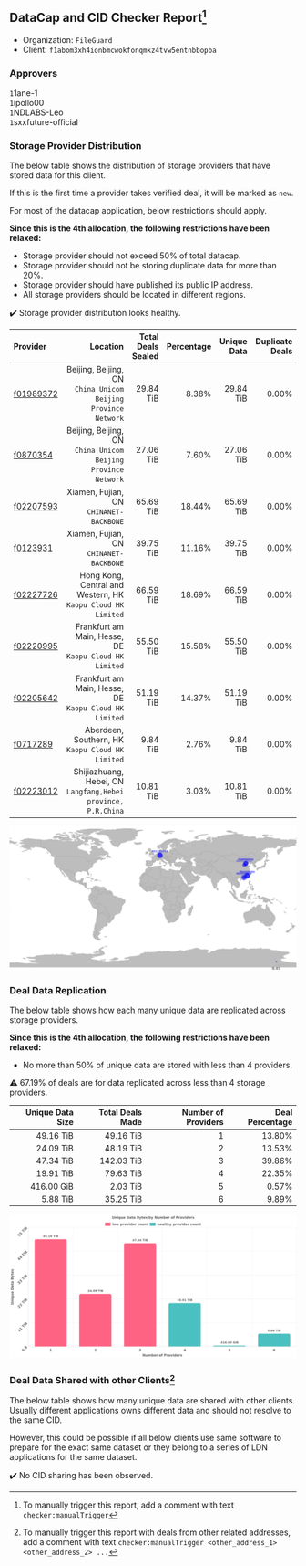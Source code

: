 ## DataCap and CID Checker Report[^1]
 - Organization: `FileGuard`
 - Client: `f1abom3xh4ionbmcwokfonqmkz4tvw5entnbbopba`
### Approvers
`1`1ane-1<br/>`1`ipollo00<br/>`1`NDLABS-Leo<br/>`1`sxxfuture-official

### Storage Provider Distribution
The below table shows the distribution of storage providers that have stored data for this client.

If this is the first time a provider takes verified deal, it will be marked as `new`.

For most of the datacap application, below restrictions should apply.

**Since this is the 4th allocation, the following restrictions have been relaxed:**
 - Storage provider should not exceed 50% of total datacap.
 - Storage provider should not be storing duplicate data for more than 20%.
 - Storage provider should have published its public IP address.
 - All storage providers should be located in different regions.

✔️ Storage provider distribution looks healthy.

| Provider                                              |                                                         Location | Total Deals Sealed | Percentage | Unique Data | Duplicate Deals |
| :---------------------------------------------------- | ---------------------------------------------------------------: | -----------------: | ---------: | ----------: | --------------: |
| [f01989372](https://filfox.info/en/address/f01989372) | Beijing, Beijing, CN<br/>`China Unicom Beijing Province Network` |          29.84 TiB |      8.38% |   29.84 TiB |           0.00% |
| [f0870354](https://filfox.info/en/address/f0870354)   | Beijing, Beijing, CN<br/>`China Unicom Beijing Province Network` |          27.06 TiB |      7.60% |   27.06 TiB |           0.00% |
| [f02207593](https://filfox.info/en/address/f02207593) |                       Xiamen, Fujian, CN<br/>`CHINANET-BACKBONE` |          65.69 TiB |     18.44% |   65.69 TiB |           0.00% |
| [f0123931](https://filfox.info/en/address/f0123931)   |                       Xiamen, Fujian, CN<br/>`CHINANET-BACKBONE` |          39.75 TiB |     11.16% |   39.75 TiB |           0.00% |
| [f02227726](https://filfox.info/en/address/f02227726) |  Hong Kong, Central and Western, HK<br/>`Kaopu Cloud HK Limited` |          66.59 TiB |     18.69% |   66.59 TiB |           0.00% |
| [f02220995](https://filfox.info/en/address/f02220995) |        Frankfurt am Main, Hesse, DE<br/>`Kaopu Cloud HK Limited` |          55.50 TiB |     15.58% |   55.50 TiB |           0.00% |
| [f02205642](https://filfox.info/en/address/f02205642) |        Frankfurt am Main, Hesse, DE<br/>`Kaopu Cloud HK Limited` |          51.19 TiB |     14.37% |   51.19 TiB |           0.00% |
| [f0717289](https://filfox.info/en/address/f0717289)   |              Aberdeen, Southern, HK<br/>`Kaopu Cloud HK Limited` |           9.84 TiB |      2.76% |    9.84 TiB |           0.00% |
| [f02223012](https://filfox.info/en/address/f02223012) | Shijiazhuang, Hebei, CN<br/>`Langfang,Hebei province, P.R.China` |          10.81 TiB |      3.03% |   10.81 TiB |           0.00% |

<img src="https://raw.githubusercontent.com/data-preservation-programs/filplus-checker-assets/main/filecoin-project/filecoin-plus-large-datasets/issues/1782/1692339389603.png"/>

### Deal Data Replication
The below table shows how each many unique data are replicated across storage providers.


**Since this is the 4th allocation, the following restrictions have been relaxed:**
- No more than 50% of unique data are stored with less than 4 providers.

⚠️ 67.19% of deals are for data replicated across less than 4 storage providers.

| Unique Data Size | Total Deals Made | Number of Providers | Deal Percentage |
| ---------------: | ---------------: | ------------------: | --------------: |
|        49.16 TiB |        49.16 TiB |                   1 |          13.80% |
|        24.09 TiB |        48.19 TiB |                   2 |          13.53% |
|        47.34 TiB |       142.03 TiB |                   3 |          39.86% |
|        19.91 TiB |        79.63 TiB |                   4 |          22.35% |
|       416.00 GiB |         2.03 TiB |                   5 |           0.57% |
|         5.88 TiB |        35.25 TiB |                   6 |           9.89% |

<img src="https://raw.githubusercontent.com/data-preservation-programs/filplus-checker-assets/main/filecoin-project/filecoin-plus-large-datasets/issues/1782/1692339390364.png"/>

### Deal Data Shared with other Clients[^3]
The below table shows how many unique data are shared with other clients.
Usually different applications owns different data and should not resolve to the same CID.

However, this could be possible if all below clients use same software to prepare for the exact same dataset or they belong to a series of LDN applications for the same dataset.

✔️ No CID sharing has been observed.

[^1]: To manually trigger this report, add a comment with text `checker:manualTrigger`

[^2]: Deals from those addresses are combined into this report as they are specified with `checker:manualTrigger`

[^3]: To manually trigger this report with deals from other related addresses, add a comment with text `checker:manualTrigger <other_address_1> <other_address_2> ...`
